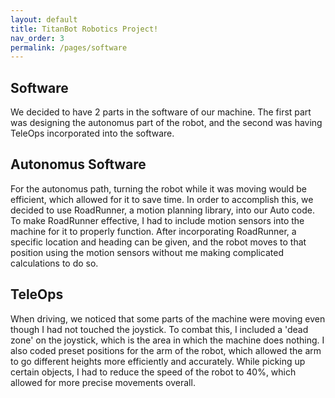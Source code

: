 ```yaml
---
layout: default
title: TitanBot Robotics Project!
nav_order: 3
permalink: /pages/software
---
```


## Software

We decided to have 2 parts in the software of our machine. The first part was designing the autonomus part of the robot, and the second was having TeleOps incorporated into the software. 

## Autonomus Software

For the autonomus path, turning the robot while it was moving would be efficient, which allowed for it to save time. In order to accomplish this, we decided to use RoadRunner, a motion planning library, into our Auto code. To make RoadRunner effective, I had to include motion sensors into the machine for it to properly function. After incorporating RoadRunner, a specific location and heading can be given, and the robot moves to that position using the motion sensors without me making complicated calculations to do so. 

## TeleOps

When driving, we noticed that some parts of the machine were moving even though I had not touched the joystick. To combat this, I included a 'dead zone' on the joystick, which is the area in which the machine does nothing. I also coded preset positions for the arm of the robot, which allowed the arm to go different heights more efficiently and accurately. While picking up certain objects, I had to reduce the speed of the robot to 40%, which allowed for more precise movements overall.

